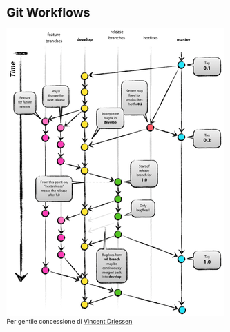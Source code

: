 # Git Workflows

![Git flow diagram](./assets/git-flow.png)
Per gentile concessione di [Vincent Driessen](https://nvie.com/posts/a-successful-git-branching-model/)


